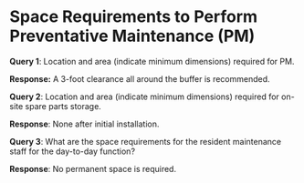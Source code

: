 # Space Requirements to Perform Preventative Maintenance (PM)

**Query 1**: Location and area (indicate minimum dimensions) required for PM.

**Response:** A 3-foot clearance all around the buffer is recommended.

**Query 2**: Location and area (indicate minimum dimensions) required for on-site spare parts storage.

**Response**: None after initial installation.

**Query 3**: What are the space requirements for the resident maintenance staff for the day-to-day function?

**Response**: No permanent space is required.


